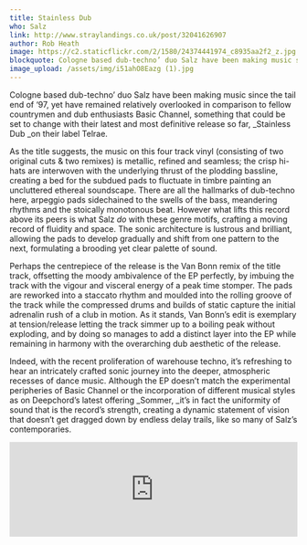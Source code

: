 ```yaml
---
title: Stainless Dub
who: Salz
link: http://www.straylandings.co.uk/post/32041626907
author: Rob Heath
image: https://c2.staticflickr.com/2/1580/24374441974_c8935aa2f2_z.jpg
blockquote: Cologne based dub-techno’ duo Salz have been making music since the tail end of ‘97, yet have remained relatively overlooked in comparison to fellow countrymen and dub enthusiasts Basic Channel, something that could be set to change with their latest and most definitive release so far, _Stainless Dub _on their label Telrae.
image_upload: /assets/img/i51ahO8Eazg (1).jpg
---
```


Cologne based dub-techno’ duo Salz have been making music since the tail end of ‘97, yet have remained relatively overlooked in comparison to fellow countrymen and dub enthusiasts Basic Channel, something that could be set to change with their latest and most definitive release so far, _Stainless Dub _on their label Telrae.

As the title suggests, the music on this four track vinyl (consisting of two original cuts & two remixes) is metallic, refined and seamless; the crisp hi-hats are interwoven with the underlying thrust of the plodding bassline, creating a bed for the subdued pads to fluctuate in timbre painting an uncluttered ethereal soundscape. There are all the hallmarks of dub-techno here, arpeggio pads sidechained to the swells of the bass, meandering rhythms and the stoically monotonous beat. However what lifts this record above its peers is what Salz _do_ with these genre motifs, crafting a moving record of fluidity and space. The sonic architecture is lustrous and brilliant, allowing the pads to develop gradually and shift from one pattern to the next, formulating a brooding yet clear palette of sound.

Perhaps the centrepiece of the release is the Van Bonn remix of the title track, offsetting the moody ambivalence of the EP perfectly, by imbuing the track with the vigour and visceral energy of a peak time stomper. The pads are reworked into a staccato rhythm and moulded into the rolling groove of the track while the compressed drums and builds of static capture the initial adrenalin rush of a club in motion. As it stands, Van Bonn’s edit is exemplary at tension/release letting the track simmer up to a boiling peak without exploding, and by doing so manages to add a distinct layer into the EP while remaining in harmony with the overarching dub aesthetic of the release.

Indeed, with the recent proliferation of warehouse techno, it’s refreshing to hear an intricately crafted sonic journey into the deeper, atmospheric recesses of dance music. Although the EP doesn’t match the experimental peripheries of Basic Channel or the incorporation of different musical styles as on Deepchord’s latest offering _Sommer, _it’s in fact the uniformity of sound that is the record’s strength, creating a dynamic statement of vision that doesn’t get dragged down by endless delay trails, like so many of Salz’s contemporaries.

<iframe frameborder="no" height="166" scrolling="no" src="http://w.soundcloud.com/player/?url=http%3A%2F%2Fapi.soundcloud.com%2Ftracks%2F59195548&show_artwork=true" width="100%"></iframe>